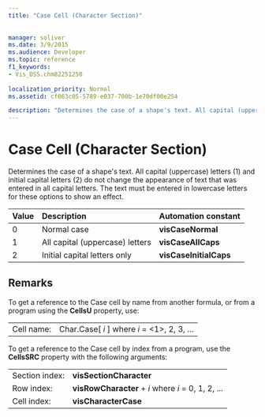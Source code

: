 ```yaml
---
title: "Case Cell (Character Section)"
 
 
manager: soliver
ms.date: 3/9/2015
ms.audience: Developer
ms.topic: reference
f1_keywords:
- Vis_DSS.chm82251250
 
localization_priority: Normal
ms.assetid: cf063c05-5789-e037-700b-1e70df00e254

description: "Determines the case of a shape's text. All capital (uppercase) letters (1) and initial capital letters (2) do not change the appearance of text that was entered in all capital letters. The text must be entered in lowercase letters for these options to show an effect."
---
```


# Case Cell (Character Section)

Determines the case of a shape's text. All capital (uppercase) letters (1) and initial capital letters (2) do not change the appearance of text that was entered in all capital letters. The text must be entered in lowercase letters for these options to show an effect.
  
|**Value**|**Description**|**Automation constant**|
|:-----|:-----|:-----|
| 0  <br/> | Normal case  <br/> |**visCaseNormal** <br/> |
| 1  <br/> | All capital (uppercase) letters  <br/> |**visCaseAllCaps** <br/> |
| 2  <br/> | Initial capital letters only  <br/> |**visCaseInitialCaps** <br/> |
   
## Remarks

To get a reference to the Case cell by name from another formula, or from a program using the **CellsU** property, use: 
  
|||
|:-----|:-----|
| Cell name:  <br/> | Char.Case[  *i*  ]            where  *i*  = <1>, 2, 3, ...  <br/> |
   
To get a reference to the Case cell by index from a program, use the **CellsSRC** property with the following arguments: 
  
|||
|:-----|:-----|
| Section index:  <br/> |**visSectionCharacter** <br/> |
| Row index:  <br/> |**visRowCharacter** +  *i*            where  *i*  = 0, 1, 2, ...  <br/> |
| Cell index:  <br/> |**visCharacterCase** <br/> |
   

